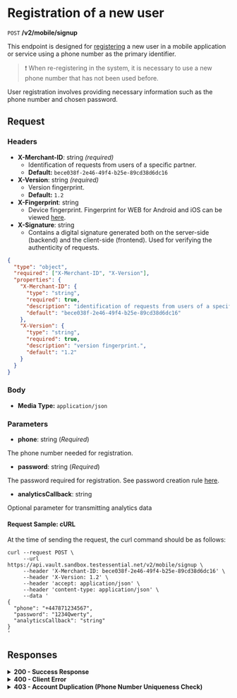 # Registration of a new user

`POST` **/v2/mobile/signup**

This endpoint is designed for [registering](https://github.com/crypterium-com/api-vault.wiki.git) a new user in a mobile application or service using a phone number as the primary identifier.

> ❗️ When re-registering in the system, it is necessary to use a new phone number that has not been used before.

User registration involves providing necessary information such as the phone number and chosen password.

## Request

### Headers
- **X-Merchant-ID**: string *(required)*
  - Identification of requests from users of a specific partner.
  - **Default:** `bece038f-2e46-49f4-b25e-89cd38d6dc16`
- **X-Version**: string *(required)*
  - Version fingerprint.
  - **Default:** `1.2`
- **X-Fingerprint**: string
  - Device fingerprint. Fingerprint for WEB for Android and iOS can be viewed [here](link_to_fingerprint).
- **X-Signature**: string
  - Contains a digital signature generated both on the server-side (backend) and the client-side (frontend). Used for verifying the authenticity of requests.


```json json_schema
{
  "type": "object",
  "required": ["X-Merchant-ID", "X-Version"],
  "properties": {
    "X-Merchant-ID": {
      "type": "string",
      "required": true,
      "description": "identification of requests from users of a specific partner.",
      "default": "bece038f-2e46-49f4-b25e-89cd38d6dc16"
    },
    "X-Version": {
      "type": "string",
      "required": true,
      "description": "version fingerprint.",
      "default": "1.2"
    }
  }
}
```

### Body

- **Media Type:** `application/json`

### Parameters

- **phone**: string (*Required*)

The phone number needed for registration.

- **password**: string (*Required*)

The password required for registration. See password creation rule [here](link_to_rule).
  
- **analyticsCallback**: string 

Optional parameter for transmitting analytics data
  


#### **Request Sample: cURL**

At the time of sending the request, the curl command should be as follows:

```curl cURL
curl --request POST \
     --url https://api.vault.sandbox.testessential.net/v2/mobile/signup \
     --header 'X-Merchant-ID: bece038f-2e46-49f4-b25e-89cd38d6dc16' \
     --header 'X-Version: 1.2' \
     --header 'accept: application/json' \
     --header 'content-type: application/json' \
     --data '
{
  "phone": "+447871234567",
  "password": "1234Qwerty",
  "analyticsCallback": "string"
}
'
```

## Responses

<details>
<summary><strong>200 - Success Response</strong></summary>
  
Indicates that the request was successfully processed.
  
- **Media type:** `application/json`
- **Body:** `application/json`
  
- **result:** string

Provides information about the outcome of the registration operation.
  
   **Responses example**
```json
{
  "result": "ok"
}
```
</details>

<details>
<summary><strong>400 - Client Error</strong></summary>

Indicates that the server cannot process the request due to a client error.
  
- **Media type:** `application/json`
  
- **Body:** `application/json`
  
- **message:** string

Message displayed to the user.

- **field:** string

Specifies the field in the request that caused the error.

- **errorId:** integer

Identifier of the error.

- **systemId:** string

Identifier of the component.

- **originalMessage:** string

The original error message.

- **errorStackTrace:** string

The place where the error occurred in the code.

- **data:** object

Additional data related to the error, structured as key-value pairs.
  - **additionalProp1:** object
  - **additionalProp2:** object
  - **additionalProp3:** object

- **error:** string

Identifier of the error.
    
**Responses example**

```json
{
  "error": "COMMON",
  "errorId": 0,
  "message": "Sorry for inconvenience. We're fixing the issue. If you have urgent questions, contact support",
  "systemId": "core"
}
```

</details>

<details>
<summary><strong>403 - Account Duplication (Phone Number Uniqueness Check)</strong></summary>
  
 Errors related to account duplication and phone number uniqueness check.
 
 If a user attempts to register with a phone number already in the database, they will not receive an error message during the waiting period for SMS confirmation. This is a security measure to prevent unauthorized access to accounts.
</details>

